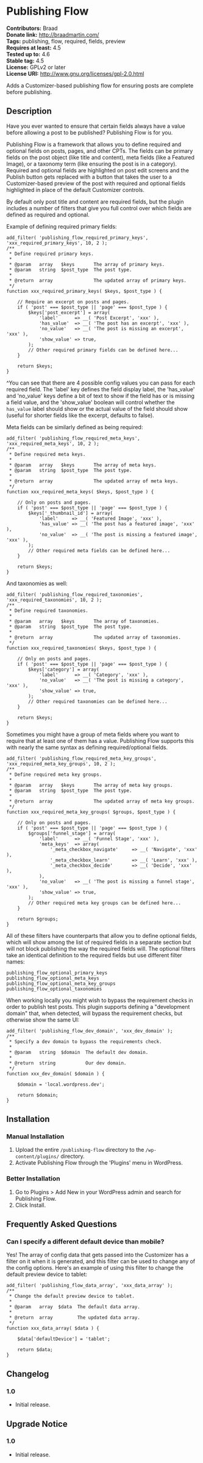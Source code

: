 # Publishing Flow #
**Contributors:** Braad  
**Donate link:** http://braadmartin.com/  
**Tags:** publishing, flow, required, fields, preview  
**Requires at least:** 4.5  
**Tested up to:** 4.6  
**Stable tag:** 4.5  
**License:** GPLv2 or later  
**License URI:** http://www.gnu.org/licenses/gpl-2.0.html  

Adds a Customizer-based publishing flow for ensuring posts are complete before publishing.

## Description ##

Have you ever wanted to ensure that certain fields always have a value before allowing a post to be published? Publishing Flow is for you.

Publishing Flow is a framework that allows you to define required and optional fields on posts, pages, and other CPTs. The fields can be primary fields on the post object (like title and content), meta fields (like a Featured Image), or a taxonomy term (like ensuring the post is in a category). Required and optional fields are highlighted on post edit screens and the Publish button gets replaced with a button that takes the user to a Customizer-based preview of the post with required and optional fields highlighted in place of the default Customizer controls.

By default only post title and content are required fields, but the plugin includes a number of filters that give you full control over which fields are defined as required and optional.

Example of defining required primary fields:

```
add_filter( 'publishing_flow_required_primary_keys', 'xxx_required_primary_keys', 10, 2 );
/**
 * Define required primary keys.
 *
 * @param   array   $keys       The array of primary keys.
 * @param   string  $post_type  The post type.
 *
 * @return  array               The updated array of primary keys.
 */
function xxx_required_primary_keys( $keys, $post_type ) {

	// Require an excerpt on posts and pages.
	if ( 'post' === $post_type || 'page' === $post_type ) {
		$keys['post_excerpt'] = array(
			'label'      => __( 'Post Excerpt', 'xxx' ),
			'has_value'  => __( 'The post has an excerpt', 'xxx' ),
			'no_value'   => __( 'The post is missing an excerpt', 'xxx' ),
			'show_value' => true,
		);
		// Other required primary fields can be defined here...
	}

	return $keys;
}
```

^You can see that there are 4 possible config values you can pass for each required field. The 'label' key defines the field display label, the 'has_value' and 'no_value' keys define a bit of text to show if the field has or is missing a field value, and the 'show_value' boolean will control whether the `has_value` label should show or the actual value of the field should show (useful for shorter fields like the excerpt, defaults to false).

Meta fields can be similarly defined as being required:

```
add_filter( 'publishing_flow_required_meta_keys', 'xxx_required_meta_keys', 10, 2 );
/**
 * Define required meta keys.
 *
 * @param   array   $keys       The array of meta keys.
 * @param   string  $post_type  The post type.
 *
 * @return  array               The updated array of meta keys.
 */
function xxx_required_meta_keys( $keys, $post_type ) {

	// Only on posts and pages.
	if ( 'post' === $post_type || 'page' === $post_type ) {
		$keys['_thumbnail_id'] = array(
			'label'     => __( 'Featured Image', 'xxx' ),
			'has_value' => __( 'The post has a featured image', 'xxx' ),
			'no_value'  => __( 'The post is missing a featured image', 'xxx' ),
		);
		// Other required meta fields can be defined here...
	}

	return $keys;
}
```

And taxonomies as well:

```
add_filter( 'publishing_flow_required_taxonomies', 'xxx_required_taxonomies', 10, 2 );
/**
 * Define required taxonomies.
 *
 * @param   array   $keys       The array of taxonomies.
 * @param   string  $post_type  The post type.
 *
 * @return  array               The updated array of taxonomies.
 */
function xxx_required_taxonomies( $keys, $post_type ) {

	// Only on posts and pages.
	if ( 'post' === $post_type || 'page' === $post_type ) {
		$keys['category'] = array(
			'label'      => __( 'Category', 'xxx' ),
			'no_value'   => __( 'The post is missing a category', 'xxx' ),
			'show_value' => true,
		);
		// Other required taxonomies can be defined here...
	}

	return $keys;
}
```

Sometimes you might have a group of meta fields where you want to require that at least one of them has a value. Publishing Flow supports this with nearly the same syntax as defining required/optional fields.

```
add_filter( 'publishing_flow_required_meta_key_groups', 'xxx_required_meta_key_groups', 10, 2 );
/**
 * Define required meta key groups.
 *
 * @param   array   $keys       The array of meta key groups.
 * @param   string  $post_type  The post type.
 *
 * @return  array               The updated array of meta key groups.
 */
function xxx_required_meta_key_groups( $groups, $post_type ) {

	// Only on posts and pages.
	if ( 'post' === $post_type || 'page' === $post_type ) {
		$groups['funnel_stage'] = array(
			'label'      => __( 'Funnel Stage', 'xxx' ),
			'meta_keys'  => array(
				'_meta_checkbox_navigate'     => __( 'Navigate', 'xxx' ),
				'_meta_checkbox_learn'        => __( 'Learn', 'xxx' ),
				'_meta_checkbox_decide'       => __( 'Decide', 'xxx' ),
			),
			'no_value'   => __( 'The post is missing a funnel stage', 'xxx' ),
			'show_value' => true,
		);
		// Other required meta key groups can be defined here...
	}

	return $groups;
}
```

All of these filters have counterparts that allow you to define optional fields, which will show among the list of required fields in a separate section but will not block publishing the way the required fields will. The optional filters take an identical definition to the required fields but use different filter names:

```
publishing_flow_optional_primary_keys
publishing_flow_optional_meta_keys
publishing_flow_optional_meta_key_groups
publishing_flow_optional_taxonomies
```

When working locally you might wish to bypass the requirement checks in order to publish test posts. This plugin supports defining a "development domain" that, when detected, will bypass the requirement checks, but otherwise show the same UI:

```
add_filter( 'publishing_flow_dev_domain', 'xxx_dev_domain' );
/**
 * Specify a dev domain to bypass the requirements check.
 *
 * @param   string  $domain  The default dev domain.
 *
 * @return  string           Our dev domain.
 */
function xxx_dev_domain( $domain ) {

	$domain = 'local.wordpress.dev';

	return $domain;
}
```

## Installation ##

### Manual Installation ###

1. Upload the entire `/publishing-flow` directory to the `/wp-content/plugins/` directory.
1. Activate Publishing Flow through the 'Plugins' menu in WordPress.

### Better Installation ###

1. Go to Plugins > Add New in your WordPress admin and search for Publishing Flow.
1. Click Install.

## Frequently Asked Questions ##

### Can I specify a different default device than mobile? ###

Yes! The array of config data that gets passed into the Customizer has a filter on it when it is generated, and this filter can be used to change any of the config options. Here's an example of using this filter to change the default preview device to tablet:

```
add_filter( 'publishing_flow_data_array', 'xxx_data_array' );
/**
 * Change the default preview device to tablet.
 *
 * @param   array  $data  The default data array.
 *
 * @return  array         The updated data array.
 */
function xxx_data_array( $data ) {

	$data['defaultDevice'] = 'tablet';

	return $data;
}
```

## Changelog ##

### 1.0 ###
* Initial release.

## Upgrade Notice ##

### 1.0 ###
* Initial release.
